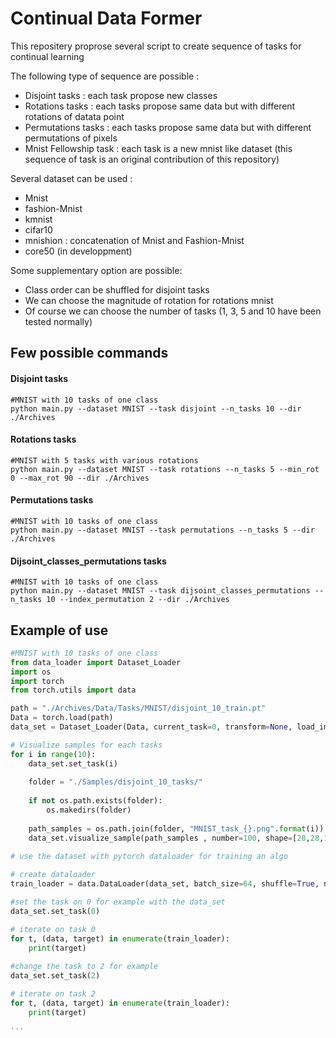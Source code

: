 



# Continual Data Former

This repositery proprose several script to create sequence of tasks for continual learning

The following type of sequence are possible :

- Disjoint tasks : each task propose new classes
- Rotations tasks : each tasks propose same data but with different rotations of datata point
- Permutations tasks : each tasks propose same data but with different permutations of pixels
- Mnist Fellowship task : each task is a new mnist like dataset (this sequence of task is an original contribution of this repository)

Several dataset can be used :

- Mnist
- fashion-Mnist
- kmnist
- cifar10
- mnishion : concatenation of Mnist and Fashion-Mnist
- core50 (in developpment)

Some supplementary option are possible:
- Class order can be shuffled for disjoint tasks
- We can choose the magnitude of rotation for rotations mnist
- Of course we can choose the number of tasks (1, 3, 5 and 10 have been tested normally)


## Few possible commands

#### Disjoint tasks

```
#MNIST with 10 tasks of one class
python main.py --dataset MNIST --task disjoint --n_tasks 10 --dir ./Archives
```
#### Rotations tasks

```
#MNIST with 5 tasks with various rotations
python main.py --dataset MNIST --task rotations --n_tasks 5 --min_rot 0 --max_rot 90 --dir ./Archives
```

#### Permutations tasks

```
#MNIST with 10 tasks of one class
python main.py --dataset MNIST --task permutations --n_tasks 5 --dir ./Archives
```


#### Dijsoint_classes_permutations tasks

```
#MNIST with 10 tasks of one class
python main.py --dataset MNIST --task dijsoint_classes_permutations --n_tasks 10 --index_permutation 2 --dir ./Archives
```



## Example of use

```python
#MNIST with 10 tasks of one class
from data_loader import Dataset_Loader
import os
import torch
from torch.utils import data

path = "./Archives/Data/Tasks/MNIST/disjoint_10_train.pt"
Data = torch.load(path)
data_set = Dataset_Loader(Data, current_task=0, transform=None, load_images=False, path=None)

# Visualize samples for each tasks
for i in range(10):
    data_set.set_task(i)
    
    folder = "./Samples/disjoint_10_tasks/"
    
    if not os.path.exists(folder):
        os.makedirs(folder)
    
    path_samples = os.path.join(folder, "MNIST_task_{}.png".format(i))
    data_set.visualize_sample(path_samples , number=100, shape=[28,28,1])
    
# use the dataset with pytorch dataloader for training an algo

# create dataloader
train_loader = data.DataLoader(data_set, batch_size=64, shuffle=True, num_workers=6)

#set the task on 0 for example with the data_set
data_set.set_task(0)

# iterate on task 0
for t, (data, target) in enumerate(train_loader):
    print(target)
    
#change the task to 2 for example
data_set.set_task(2)

# iterate on task 2
for t, (data, target) in enumerate(train_loader):
    print(target)

'''

